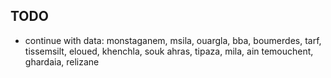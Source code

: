 ## TODO

- continue with data: monstaganem, msila, ouargla, bba, boumerdes, tarf, tissemsilt, eloued, khenchla, souk ahras, tipaza, mila, ain temouchent, ghardaia, relizane
